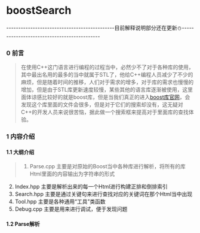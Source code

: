 # boostSearch
---------------------------------------------目前解释说明部分还在更新:snowman:--------------------------------------------
### 0 前言
> 在使用C++这门语言进行编程的过程当中，必然少不了对于各种库的使用，其中最出名用的最多的当中就属于STL了，他给C++编程人员减少了不少的麻烦，但是随着时间的推移，人们对于需求的增多，对于库的需求也慢慢的增加，但是由于STL库更新速度较慢，某些其他的语言库逐渐被使用，这里面体谅感比较好的就是boost库，但是当我们真正的进入[boost库官网](https://www.boost.org/)，会发现这个库里面的文件会很多，但是对于它们的搜索却没有，这无疑对C++的开发人员来说很苦恼，据此做一个搜索框来提高对于里面库的查找体验。
### 1 内容介绍
#### 1.1 大纲介绍
>1. Parse.cpp  主要是对原始的Boost当中各种库进行解析，将所有的库Html里面的内容输出为字符串的形式   
2. Index.hpp  主要是解析出来的每一个Html进行构建正排和倒排索引   
3. Search.hpp 主要是通过关键句来进行查找对应的关键词在那个Html当中出现   
4. Tool.hpp   主要是各种通用“工具”类函数  
5. Debug.cpp  主要是用来进行调试，便于发现问题  
#### 1.2 Parse解析


